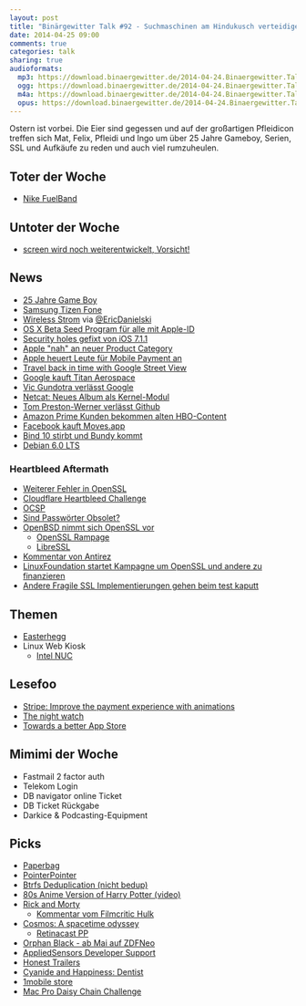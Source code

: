 ```yaml
---
layout: post
title: "Binärgewitter Talk #92 - Suchmaschinen am Hindukusch verteidigen"
date: 2014-04-25 09:00
comments: true
categories: talk
sharing: true
audioformats:
  mp3: https://download.binaergewitter.de/2014-04-24.Binaergewitter.Talk.92.mp3
  ogg: https://download.binaergewitter.de/2014-04-24.Binaergewitter.Talk.92.ogg
  m4a: https://download.binaergewitter.de/2014-04-24.Binaergewitter.Talk.92.m4a
  opus: https://download.binaergewitter.de/2014-04-24.Binaergewitter.Talk.92.opus
---
```

Ostern ist vorbei. Die Eier sind gegessen und auf der großartigen Pfleidicon treffen sich Mat, Felix, Pfleidi und Ingo um über 25 Jahre Gameboy, Serien, SSL und Aufkäufe zu reden und auch viel rumzuheulen.

## Toter der Woche

- [Nike FuelBand](http://www.cnet.com/news/nike-fires-fuelband-engineers-will-stop-making-wearable-hardware/)

## Untoter der Woche

- [screen wird noch weiterentwickelt, Vorsicht!](https://www.archlinux.org/news/screen-420-cannot-reattach-older-instances/)

## News

- [25 Jahre Game Boy](https://de.wikipedia.org/wiki/Game_Boy)
- [Samsung Tizen Fone](http://www.gulli.com/news/23709-neuer-versuch-samsungs-tizen-smartphone-erscheint-im-sommer-2014-04-16)
- [Wireless Strom](http://www.golem.de/news/energieversorgung-forscher-uebertragen-strom-drahtlos-ueber-5-meter-1404-106002.html) via [@EricDanielski](https://web.archive.org/web/20160207160254/http://twitter.com/EricDanielski)
- [OS X Beta Seed Program für alle mit Apple-ID](https://appleseed.apple.com/sp/betaprogram)
- [Security holes gefixt von iOS 7.1.1](http://arstechnica.com/security/2014/04/apple-users-left-exposed-to-serious-threats-for-weeks-former-employee-says/)
- [Apple "nah" an neuer Product Category](http://www.theverge.com/2014/4/24/5644896/apple-closer-than-ever-to-entering-new-product-category-ceo-says)
- [Apple heuert Leute für Mobile Payment an](https://web.archive.org/web/20140425132132/http://recode.net/2014/04/21/apple-interviewing-job-candidates-for-mobile-payments-push/)
- [Travel back in time with Google Street View](http://arstechnica.com/gadgets/2014/04/time-travel-is-just-a-click-away-google-opens-up-street-view-archives/)
- [Google kauft Titan Aerospace](https://web.archive.org/web/20140518185739/http://www.fastcompany.com/3029099/most-innovative-companies/google-buys-titan-aerospace-the-drone-company-facebook-had-its-eye)
- [Vic Gundotra verlässt Google](http://www.theverge.com/2014/4/24/5649366/google-boss-vic-gundotra-is-leaving-the-company)
- [Netcat: Neues Album als Kernel-Modul](http://www.pro-linux.de/news/1/21020/netcat-neues-album-als-kernel-modul.html)
- [Tom Preston-Werner verlässt Github](https://github.com/blog/1823-results-of-the-github-investigation)
- [Amazon Prime Kunden bekommen alten HBO-Content](https://web.archive.org/web/20140426083959/http://meedia.de/2014/04/23/hbo-serien-und-filme-bald-fuer-amazon-prime-kunden-verfuegbar/)
- [Facebook kauft Moves.app](http://mashable.com/2014/04/24/facebook-acquires-moves-app/)
- [Bind 10 stirbt und Bundy kommt](http://www.pro-linux.de/news/1/21010/aus-bind-10-wird-bundy.html)
- [Debian 6.0 LTS](http://www.pro-linux.de/news/1/21003/debian-lts-wird-realitaet.html)

### Heartbleed Aftermath

- [Weiterer Fehler in OpenSSL](http://seclists.org/fulldisclosure/2014/Apr/117)
- [Cloudflare Heartbleed Challenge](http://blog.cloudflare.com/answering-the-critical-question-can-you-get-private-ssl-keys-using-heartbleed)
- [OCSP](http://de.wikipedia.org/wiki/Online_Certificate_Status_Protocol)
- [Sind Passwörter Obsolet?](https://medium.com/p/9ed56d483eb)
- [OpenBSD nimmt sich OpenSSL vor](http://www.openbsd.org/cgi-bin/cvsweb/src/lib/libssl/src/ssl/)
     * [OpenSSL Rampage](http://opensslrampage.org/)
     * [LibreSSL](http://www.libressl.org/)
- [Kommentar von Antirez](http://antirez.com/news/76)
- [LinuxFoundation startet Kampagne um OpenSSL und andere zu finanzieren](https://web.archive.org/web/20140425124353/http://www.linuxfoundation.org/news-media/announcements/2014/04/amazon-web-services-cisco-dell-facebook-fujitsu-google-ibm-intel)
- [Andere Fragile SSL Implementierungen gehen beim test kaputt](https://isc.sans.edu/diary/Be+Careful+what+you+Scan+for%21/18017)

## Themen

- [Easterhegg](https://web.archive.org/web/20141219172906/http://eh14.easterhegg.eu/)
- Linux Web Kiosk
    * [Intel NUC](http://www.intel.com/content/www/us/en/nuc/overview.html)

## Lesefoo

- [Stripe: Improve the payment experience with animations](https://medium.com/p/3d1b0a9b810e)
- [The night watch](https://research.microsoft.com/en-us/people/mickens/thenightwatch.pdf)
- [Towards a better App Store](http://david-smith.org/blog/2014/04/16/towards-a-better-app-store/)

## Mimimi der Woche

- Fastmail 2 factor auth
- Telekom Login
- DB navigator online Ticket
- DB Ticket Rückgabe
- Darkice & Podcasting-Equipment

## Picks

- [Paperbag](http://paperbag.io/)
- [PointerPointer](https://web.archive.org/web/20140425045329/http://www.pointerpointer.com/)
- [Btrfs Deduplication (nicht bedup)](https://github.com/markfasheh/duperemove)
- [80s Anime Version of Harry Potter (video)](http://www.wired.com/2014/04/harry-potter-anime/)
- [Rick and Morty](http://www.imdb.com/title/tt2861424/)
    * [Kommentar vom Filmcritic Hulk](http://badassdigest.com/2014/04/11/rick-and-mortty-is-the-best-show-on-television/)
- [Cosmos: A spacetime odyssey](http://en.wikipedia.org/wiki/Cosmos:_A_Spacetime_Odyssey)
    * [Retinacast PP](http://retinacast.de/rtc-pp-e33-cosmos/)
- [Orphan Black - ab Mai auf ZDFNeo](http://de.wikipedia.org/wiki/Orphan_Black)
- [AppliedSensors Developer Support](http://mailman.twinspot.net/listinfo/iaqusb)
- [Honest Trailers](https://www.youtube.com/playlist?list=PL86F4D497FD3CACCE)
- [Cyanide and Happiness: Dentist](https://www.youtube.com/watch?v=gzsrooteAZw)
- [1mobile store](https://web.archive.org/web/20140506153050/http://www.1mobile.com/)
- [Mac Pro Daisy Chain Challenge](http://www.macworld.com/article/2146360/lab-tested-the-mac-pro-daisy-chain-challenge.html)
